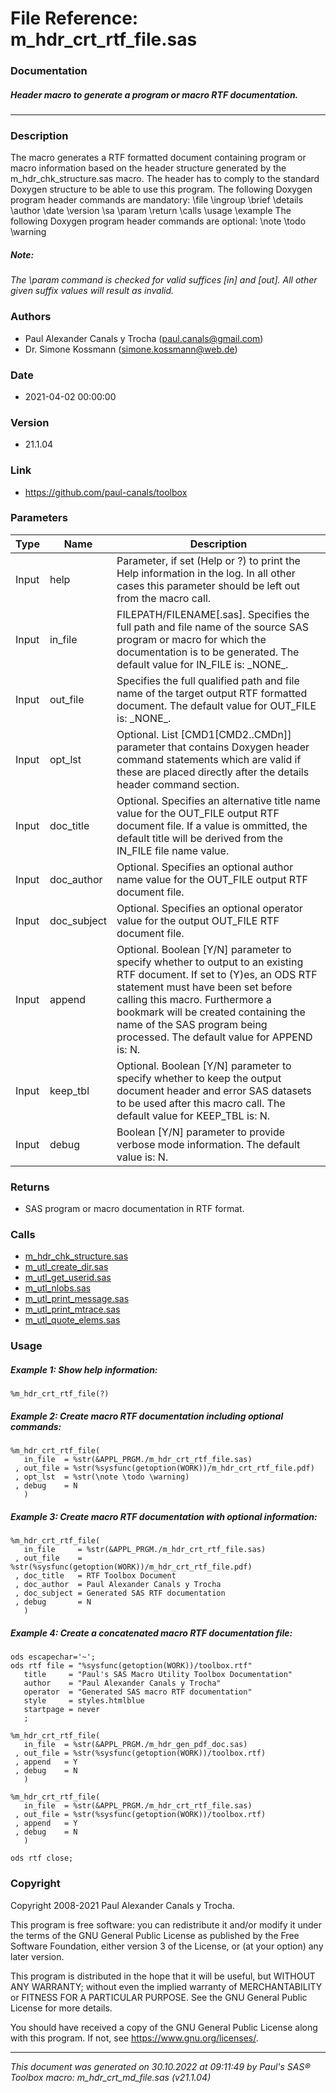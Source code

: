 # File Reference: m_hdr_crt_rtf_file.sas

### Documentation

##### Header macro to generate a program or macro RTF documentation.

***

### Description
The macro generates a RTF formatted document containing program or macro information based on the header structure generated by the m_hdr_chk_structure.sas macro. The header has to comply to the standard Doxygen structure to be able to use this program. The following Doxygen program header commands are mandatory:
 \\file
 \\ingroup
 \\brief
 \\details
 \\author
 \\date
 \\version
 \\sa
 \\param
 \\return
 \\calls
 \\usage
 \\example
 The following Doxygen program header commands are optional:
 \\note
 \\todo
 \\warning


##### *Note:*
*The \\param command is checked for valid suffices [in] and [out]. All other given suffix values will result as invalid.*

### Authors
* Paul Alexander Canals y Trocha (paul.canals@gmail.com)
* Dr. Simone Kossmann (simone.kossmann@web.de)

### Date
* 2021-04-02 00:00:00

### Version
* 21.1.04

### Link
* https://github.com/paul-canals/toolbox

### Parameters
| Type | Name | Description |
| ---- | ---- | ----------- |
| Input | help | Parameter, if set (Help or ?) to print the Help information in the log. In all other cases this parameter should be left out from the macro call. |
| Input | in_file | FILEPATH/FILENAME[.sas]. Specifies the full path and file name of the source SAS program or macro for which the documentation is to be generated. The default value for IN_FILE is: \_NONE\_. |
| Input | out_file | Specifies the full qualified path and file name of the target output RTF formatted document. The default value for OUT_FILE is: \_NONE\_. |
| Input | opt_lst | Optional. List [CMD1[CMD2..CMDn]] parameter that contains Doxygen header command statements which are valid if these are placed directly after the details header command section. |
| Input | doc_title | Optional. Specifies an alternative title name value for the OUT_FILE output RTF document file. If a value is ommitted, the default title will be derived from the IN_FILE file name value. |
| Input | doc_author | Optional. Specifies an optional author name value for the OUT_FILE output RTF document file. |
| Input | doc_subject | Optional. Specifies an optional operator value for the output OUT_FILE RTF document file. |
| Input | append | Optional. Boolean [Y/N] parameter to specify whether to output to an existing RTF document. If set to (Y)es, an ODS RTF statement must have been set before calling this macro. Furthermore a bookmark will be created containing the name of the SAS program being processed. The default value for APPEND is: N. |
| Input | keep_tbl | Optional. Boolean [Y/N] parameter to specify whether to keep the output document header and error SAS datasets to be used after this macro call. The default value for KEEP_TBL is: N. |
| Input | debug | Boolean [Y/N] parameter to provide verbose mode information. The default value is: N. |

### Returns
* SAS program or macro documentation in RTF format.

### Calls
* [m_hdr_chk_structure.sas](m_hdr_chk_structure.md)
* [m_utl_create_dir.sas](m_utl_create_dir.md)
* [m_utl_get_userid.sas](m_utl_get_userid.md)
* [m_utl_nlobs.sas](m_utl_nlobs.md)
* [m_utl_print_message.sas](m_utl_print_message.md)
* [m_utl_print_mtrace.sas](m_utl_print_mtrace.md)
* [m_utl_quote_elems.sas](m_utl_quote_elems.md)

### Usage

##### Example 1: Show help information:
```sas
%m_hdr_crt_rtf_file(?)
```

##### Example 2: Create macro RTF documentation including optional commands:
```sas
%m_hdr_crt_rtf_file(
   in_file  = %str(&APPL_PRGM./m_hdr_crt_rtf_file.sas)
 , out_file = %str(%sysfunc(getoption(WORK))/m_hdr_crt_rtf_file.pdf)
 , opt_lst  = %str(\note \todo \warning)
 , debug    = N
   )
```

##### Example 3: Create macro RTF documentation with optional information:
```sas
%m_hdr_crt_rtf_file(
   in_file     = %str(&APPL_PRGM./m_hdr_crt_rtf_file.sas)
 , out_file    = %str(%sysfunc(getoption(WORK))/m_hdr_crt_rtf_file.pdf)
 , doc_title   = RTF Toolbox Document
 , doc_author  = Paul Alexander Canals y Trocha
 , doc_subject = Generated SAS RTF documentation
 , debug       = N
   )
```

##### Example 4: Create a concatenated macro RTF documentation file:
```sas
ods escapechar='~';
ods rtf file = "%sysfunc(getoption(WORK))/toolbox.rtf"
   title     = "Paul's SAS Macro Utility Toolbox Documentation"
   author    = "Paul Alexander Canals y Trocha"
   operator  = "Generated SAS macro RTF documentation"
   style     = styles.htmlblue
   startpage = never
   ;

%m_hdr_crt_rtf_file(
   in_file  = %str(&APPL_PRGM./m_hdr_gen_pdf_doc.sas)
 , out_file = %str(%sysfunc(getoption(WORK))/toolbox.rtf)
 , append   = Y
 , debug    = N
   )

%m_hdr_crt_rtf_file(
   in_file  = %str(&APPL_PRGM./m_hdr_crt_rtf_file.sas)
 , out_file = %str(%sysfunc(getoption(WORK))/toolbox.rtf)
 , append   = Y
 , debug    = N
   )

ods rtf close;
```

### Copyright
Copyright 2008-2021 Paul Alexander Canals y Trocha. 
 
This program is free software: you can redistribute it and/or modify 
it under the terms of the GNU General Public License as published by 
the Free Software Foundation, either version 3 of the License, or 
(at your option) any later version. 
 
This program is distributed in the hope that it will be useful, 
but WITHOUT ANY WARRANTY; without even the implied warranty of 
MERCHANTABILITY or FITNESS FOR A PARTICULAR PURPOSE. See the 
GNU General Public License for more details. 
 
You should have received a copy of the GNU General Public License 
along with this program. If not, see <https://www.gnu.org/licenses/>. 


***
*This document was generated on 30.10.2022 at 09:11:49  by Paul's SAS&reg; Toolbox macro: m_hdr_crt_md_file.sas (v21.1.04)*
